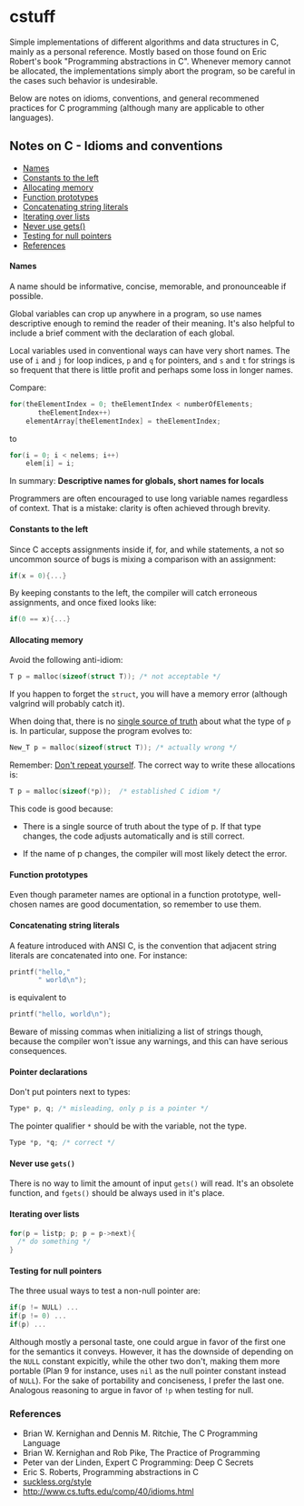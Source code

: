 # cstuff
Simple implementations of different algorithms and data structures in C, mainly
as a personal reference. Mostly based on those found on Eric Robert's book
"Programming abstractions in C".
Whenever memory cannot be allocated, the implementations simply abort the program, so be careful
in the cases such behavior is undesirable.

Below are notes on idioms, conventions, and general recommened practices for C
programming (although many are applicable to other languages).

## Notes on C -  Idioms and conventions
* [Names](#names)
* [Constants to the left](#constants-to-the-left)
* [Allocating memory](#allocating-memory)
* [Function prototypes](#function-prototypes)
* [Concatenating string literals](#concatenating-string-literals)
* [Iterating over lists](#iterating-over-lists)
* [Never use gets()](#never-use-gets)
* [Testing for null pointers](testing-for-null-pointers)
* [References](#references)

#### Names
A name should be informative, concise, memorable, and pronounceable if possible.

Global variables can crop up anywhere in a program, so use names descriptive
enough to remind the reader of their meaning. It's also helpful to include a
brief comment with the declaration of each global.

Local variables used in conventional ways can have very short names. The use of
`i` and `j` for loop indices, `p` and `q` for pointers, and `s` and `t` for strings is so
frequent that there is little profit and perhaps some loss in longer names.

Compare:
```C
for(theElementIndex = 0; theElementIndex < numberOfElements;
       theElementIndex++)
    elementArray[theElementIndex] = theElementIndex;
```
to
```C
for(i = 0; i < nelems; i++)
    elem[i] = i;
```
In summary: **Descriptive names for globals, short names for locals**

Programmers are often encouraged to use long variable names regardless of context.
That is a mistake: clarity is often achieved through brevity.

#### Constants to the left
Since C accepts assignments inside if, for, and while statements, a not so
uncommon source of bugs is mixing a comparison with an assignment:

```C
if(x = 0){...}
```
By keeping constants to the left, the compiler will catch erroneous assignments, and once fixed looks like:
```C
if(0 == x){...}
```

#### Allocating memory
Avoid the following anti-idiom:
```C
T p = malloc(sizeof(struct T)); /* not acceptable */
```
If you happen to forget the `struct`, you will have a memory error (although valgrind
will probably catch it).

When doing that, there is no [single source of truth](http://en.wikipedia.org/wiki/Single_Source_of_Truth) about what the type of `p` is.
In particular, suppose the program evolves to:

```C
New_T p = malloc(sizeof(struct T)); /* actually wrong */
```

Remember: [Don't repeat yourself](http://en.wikipedia.org/wiki/Don%27t_repeat_yourself).
The correct way to write these allocations is:

```C
T p = malloc(sizeof(*p));  /* established C idiom */
```
This code is good because:

* There is a single source of truth about the type of p. If that type changes, the
code adjusts automatically and is still correct.

* If the name of p changes, the compiler will most likely detect the error.

#### Function prototypes
Even though parameter names are optional in a function prototype, well-chosen names
are good documentation, so remember to use them.

#### Concatenating string literals
A feature introduced with ANSI C, is the convention that adjacent string
literals are concatenated into one. For instance:

```C
printf("hello,"
       " world\n");
```
is equivalent to
```C
printf("hello, world\n");
```
Beware of missing commas when initializing a list of strings though, because
the compiler won't issue any warnings, and this can have serious consequences.

#### Pointer declarations
Don't put pointers next to types:
```C
Type* p, q; /* misleading, only p is a pointer */
```
The pointer qualifier `*` should be with the variable, not the type.
```C
Type *p, *q; /* correct */
```

#### Never use `gets()`
There is no way to limit the amount of input `gets()` will read. It's an
obsolete function, and `fgets()` should be always used in it's place.

#### Iterating over lists
```C
for(p = listp; p; p = p->next){
  /* do something */
}
```

#### Testing for null pointers
The three usual ways to test a non-null pointer are:
```C
if(p != NULL) ...
if(p != 0) ...
if(p) ...
```
Although mostly a personal taste, one could argue in favor of the first one for
the semantics it conveys. However, it has the downside of depending on the `NULL`
constant expicitly, while the other two don't, making them more portable (Plan
9 for instance, uses `nil` as the null pointer constant instead of `NULL`).
For the sake of portability and conciseness, I prefer the last one.
Analogous reasoning to argue in favor of `!p` when testing for null.

### References
* Brian W. Kernighan and Dennis M. Ritchie, The C Programming Language
* Brian W. Kernighan and Rob Pike, The Practice of Programming
* Peter van der Linden, Expert C Programming: Deep C Secrets
* Eric S. Roberts, Programming abstractions in C
* [suckless.org/style](http://suckless.org/style)
* http://www.cs.tufts.edu/comp/40/idioms.html
